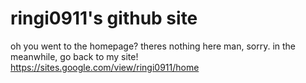 # ringi0911's github site
oh you went to the homepage?
theres nothing here man, sorry.
in the meanwhile, go back to my site!
https://sites.google.com/view/ringi0911/home
